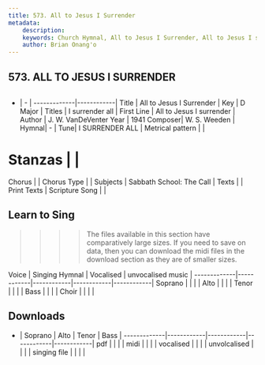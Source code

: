 ```yaml
---
title: 573. All to Jesus I Surrender
metadata:
    description: 
    keywords: Church Hymnal, All to Jesus I Surrender, All to Jesus I surrender, I surrender all
    author: Brian Onang'o
---
```



## 573. ALL TO JESUS I SURRENDER

```txt

```

- |   -  |
-------------|------------|
Title | All to Jesus I Surrender |
Key | D Major |
Titles | I surrender all |
First Line | All to Jesus I surrender |
Author | J. W. VanDeVenter
Year | 1941
Composer| W. S. Weeden |
Hymnal|  - |
Tune| I SURRENDER ALL |
Metrical pattern | |
# Stanzas |  |
Chorus |  |
Chorus Type |  |
Subjects | Sabbath School: The Call |
Texts |  |
Print Texts | 
Scripture Song |  |
  
## Learn to Sing

>>>> The files available in this section have comparatively large sizes. If you need to save on data, then you can download the midi files in the download section as they are of smaller sizes.

Voice |  Singing Hymnal | Vocalised | unvocalised music |
-------------|------------|------------|------------|------------|
Soprano | | | |
Alto | | | |
Tenor | | | |
Bass | | | |
Choir | | | |

## Downloads

- |  Soprano | Alto | Tenor | Bass |
-------------|------------|------------|------------|------------|
pdf | | | |
midi | | | |
vocalised | | | |
unvolcalised | | | |
singing file | | | |
  
